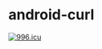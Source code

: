 # android-curl
<a href="https://996.icu"><img src="https://img.shields.io/badge/link-996.icu-red.svg" alt="996.icu"></a>
